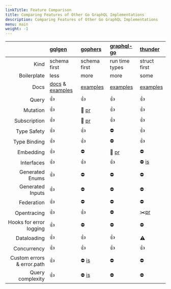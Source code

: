 ```yaml
---
linkTitle: Feature Comparison
title: Comparing Features of Other Go GraphQL Implementations
description: Comparing Features of Other Go GraphQL Implementations
menu: main
weight: -1
---
```


|                            | [gqlgen](https://github.com/vmware-tanzu/graph-framework-for-microservices/gqlgen)                                                      | [gophers](https://github.com/graph-gophers/graphql-go)                               | [graphql-go](https://github.com/graphql-go/graphql)                    | [thunder](https://github.com/samsarahq/thunder)                      |
| -------------------------: | :----------------------------------------------------------------------------------------------------------------------------------- | :----------------------------------------------------------------------------------- | :--------------------------------------------------------------------- | :------------------------------------------------------------------- |
|                       Kind | schema first                                                                                                                         | schema first                                                                         | run time types                                                         | struct first                                                         |
|                Boilerplate | less                                                                                                                                 | more                                                                                 | more                                                                   | some                                                                 |
|                       Docs | [docs](https://gqlgen.com) & [examples](https://github.com/vmware-tanzu/graph-framework-for-microservices/gqlgen/tree/master/_examples) | [examples](https://github.com/graph-gophers/graphql-go/tree/master/example/starwars) | [examples](https://github.com/graphql-go/graphql/tree/master/examples) | [examples](https://github.com/samsarahq/thunder/tree/master/example) |
|                      Query | 👍                                                                                                                                   | 👍                                                                                   | 👍                                                                     | 👍                                                                   |
|                   Mutation | 👍                                                                                                                                   | 🚧 [pr](https://github.com/graph-gophers/graphql-go/pull/182)                        | 👍                                                                     | 👍                                                                   |
|               Subscription | 👍                                                                                                                                   | 🚧 [pr](https://github.com/graph-gophers/graphql-go/pull/182)                        | 👍                                                                     | 👍                                                                   |
|                Type Safety | 👍                                                                                                                                   | 👍                                                                                   | ⛔️                                                                    | 👍                                                                   |
|               Type Binding | 👍                                                                                                                                   | 👍                                                                                   | ⛔️                                                                    | 👍                                                                   |
|                  Embedding | 👍                                                                                                                                   | ⛔️                                                                                  | 🚧 [pr](https://github.com/graphql-go/graphql/pull/371)                | ⛔️                                                                  |
|                 Interfaces | 👍                                                                                                                                   | 👍                                                                                   | 👍                                                                     | ⛔️ [is](https://github.com/samsarahq/thunder/issues/78)             |
|            Generated Enums | 👍                                                                                                                                   | ⛔️                                                                                  | ⛔️                                                                    | ⛔️                                                                  |
|           Generated Inputs | 👍                                                                                                                                   | ⛔️                                                                                  | ⛔️                                                                    | ⛔️                                                                  |
|                 Federation | 👍                                                                                                                                   | ⛔️                                                                                  | ⛔️                                                                    | ⛔️                                                                  |
|                Opentracing | 👍                                                                                                                                   | 👍                                                                                   | ⛔️                                                                    | ✂️[pr](https://github.com/samsarahq/thunder/pull/77)                 |
|    Hooks for error logging | 👍                                                                                                                                   | ⛔️                                                                                  | ⛔️                                                                    | ⛔️                                                                  |
|                Dataloading | 👍                                                                                                                                   | 👍                                                                                   | 👍                                                                     | ⚠️                                                                   |
|                Concurrency | 👍                                                                                                                                   | 👍                                                                                   | 👍                                                                     | 👍                                                                   |
| Custom errors & error.path | 👍                                                                                                                                   | ⛔️ [is](https://github.com/graphql-go/graphql/issues/259)                           | ⛔️                                                                    | ⛔️                                                                  |
|           Query complexity | 👍                                                                                                                                   | ⛔️ [is](https://github.com/graphql-go/graphql/issues/231)                           | ⛔️                                                                    | ⛔️                                                                  |
